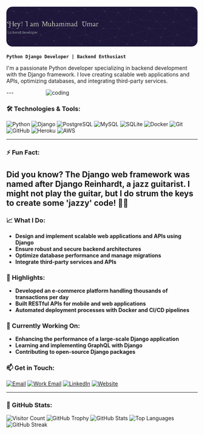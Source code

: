 ![Header](https://github.com/umarghaffar9191/umarghaffar9191/blob/main/github-header-image%20(2).png)

**`Python Django Developer | Backend Enthusiast`**

I'm a passionate Python developer specializing in backend development with the Django framework. I love creating scalable web applications and APIs, optimizing databases, and integrating third-party services.

<img align="right" alt="coding" width="400" src="https://camo.githubusercontent.com/803e347031cda828121b89cff32a385117345fb0349faff2f099fa84b6e4dc35/68747470733a2f2f63646e612e61727473746174696f6e2e636f6d2f702f6173736574732f696d616765732f696d616765732f3032382f3130322f3035382f6f726967696e616c2f706978656c2d6a6566662d6d61747269782d732e6769663f31353933343837323633">
---

### 🛠️ Technologies & Tools:
![Python](https://img.shields.io/badge/-Python-3776AB?style=flat&logo=python&logoColor=white)
![Django](https://img.shields.io/badge/-Django-092E20?style=flat&logo=django&logoColor=white)
![PostgreSQL](https://img.shields.io/badge/-PostgreSQL-336791?style=flat&logo=postgresql&logoColor=white)
![MySQL](https://img.shields.io/badge/-MySQL-4479A1?style=flat&logo=mysql&logoColor=white)
![SQLite](https://img.shields.io/badge/-SQLite-003B57?style=flat&logo=sqlite&logoColor=white)
![Docker](https://img.shields.io/badge/-Docker-2496ED?style=flat&logo=docker&logoColor=white)
![Git](https://img.shields.io/badge/-Git-F05032?style=flat&logo=git&logoColor=white)
![GitHub](https://img.shields.io/badge/-GitHub-181717?style=flat&logo=github&logoColor=white)
![Heroku](https://img.shields.io/badge/-Heroku-430098?style=flat&logo=heroku&logoColor=white)
![AWS](https://img.shields.io/badge/-AWS-232F3E?style=flat&logo=amazon-aws&logoColor=white)

---
### ⚡ Fun Fact:
Did you know? The Django web framework was named after Django Reinhardt, a jazz guitarist. I might not play the guitar, but I do strum the keys to create some 'jazzy' code! 🎸🐍
--- 
### 📈 What I Do:
- **Design and implement scalable web applications and APIs using Django**
- **Ensure robust and secure backend architectures**
- **Optimize database performance and manage migrations**
- **Integrate third-party services and APIs**

### 🌟 Highlights:
- **Developed an e-commerce platform handling thousands of transactions per day**
- **Built RESTful APIs for mobile and web applications**
- **Automated deployment processes with Docker and CI/CD pipelines**

### 🔭 Currently Working On:
- **Enhancing the performance of a large-scale Django application**
- **Learning and implementing GraphQL with Django**
- **Contributing to open-source Django packages**

### 📫 Get in Touch:
[![Email](https://img.shields.io/badge/Email-D14836?style=flat&logo=gmail&logoColor=white)](mailto:umarghaffar9191@gmail.com)
[![Work Email](https://img.shields.io/badge/Email-D14836?style=flat&logo=gmail&logoColor=white)](mailto:2021-bs-llb-120@tuf.edu.pk)
[![LinkedIn](https://img.shields.io/badge/LinkedIn-0077B5?style=flat&logo=linkedin&logoColor=white)](https://www.linkedin.com/in/umar-ghaffar-93b3832bb)
[![Website](https://img.shields.io/badge/Website-4285F4?style=flat&logo=google-chrome&logoColor=white)](https://myhammadumar.com)

---

### 🚀 GitHub Stats:
![Visitor Count](https://visitor-badge.laobi.icu/badge?page_id=MuhammadUmar.MuhammadUmar)
![GitHub Trophy](https://github-profile-trophy.vercel.app/?username=MuhammadUmar&theme=onedark)
![GitHub Stats](https://github-readme-stats.vercel.app/api?username=MuhammadUmar&show_icons=true&theme=radical)
![Top Languages](https://github-readme-stats.vercel.app/api/top-langs/?username=MuhammadUmar&layout=compact&theme=radical)
![GitHub Streak](https://github-readme-streak-stats.herokuapp.com/?user=MuhammadUmar&theme=radical)

